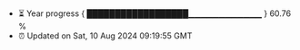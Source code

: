 - ⏳ Year progress { ██████████████████▁▁▁▁▁▁▁▁▁▁▁▁ } 60.76 %
- ⏰ Updated on Sat, 10 Aug 2024 09:19:55 GMT

